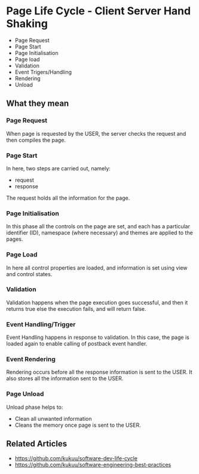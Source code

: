 # Page Life Cycle - Client Server Hand Shaking

- Page Request
- Page Start
- Page Initialisation
- Page load
- Validation
- Event Trigers/Handling
- Rendering
- Unload

## What they mean

### Page Request
 When page is requested by the USER, the server checks the request and then compiles the page.

### Page Start
In here, two steps are carried out, namely:
- request
- response

The request holds all the information for the page.

### Page Initialisation
In this phase all the controls on the page are set, and each has a particular identifier (ID), namespace (where necessary) and themes are applied to the pages.

### Page Load
In here all control properties are loaded, and information is set using view and control states.

### Validation
Validation happens when the page execution goes successful, and then it returns true else the execution fails, and will return false.

### Event Handling/Trigger
Event Handling happens in response to validation. In this case, the page is loaded again to enable calling of postback event handler.

### Event Rendering
Rendering occurs before all the response information is sent to the USER. It also stores all the information sent to the USER.

### Page Unload
Unload phase helps to:
- Clean all unwanted information
- Cleans the memory once page is sent to the USER.

## Related Articles
- https://github.com/kukuu/software-dev-life-cycle
- https://github.com/kukuu/software-engineering-best-practices

